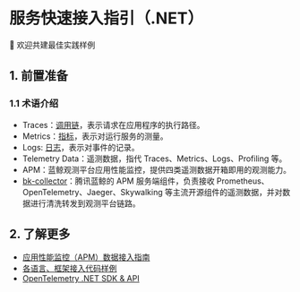 # 服务快速接入指引（.NET）

👏 欢迎共建最佳实践样例

## 1. 前置准备

### 1.1 术语介绍

* Traces：[调用链](https://opentelemetry.io/docs/concepts/signals/traces/)，表示请求在应用程序的执行路径。
* Metrics：[指标](https://opentelemetry.io/docs/concepts/signals/metrics/)，表示对运行服务的测量。
* Logs: [日志](https://opentelemetry.io/docs/concepts/signals/logs/)，表示对事件的记录。
* Telemetry Data：遥测数据，指代 Traces、Metrics、Logs、Profiling 等。
* APM：蓝鲸观测平台应用性能监控，提供四类遥测数据开箱即用的观测能力。
* [bk-collector](https://github.com/TencentBlueKing/bkmonitor-datalink/tree/master/pkg/collector)：腾讯蓝鲸的 APM 服务端组件，负责接收 Prometheus、OpenTelemetry、Jaeger、Skywalking 等主流开源组件的遥测数据，并对数据进行清洗转发到观测平台链路。

## 2. 了解更多

* [应用性能监控（APM）数据接入指南]({{APM_ACCESS_URL}})
* [各语言、框架接入代码样例]({{ECOSYSTEM_REPOSITORY_URL}})
* [OpenTelemetry .NET SDK & API](https://opentelemetry.io/zh/docs/languages/net/)
